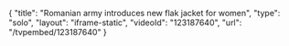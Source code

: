 {
    "title": "Romanian army introduces new flak jacket for women",
    "type": "solo",
    "layout": "iframe-static",
    "videoId": "123187640",
    "url": "\/tvpembed\/123187640"
}